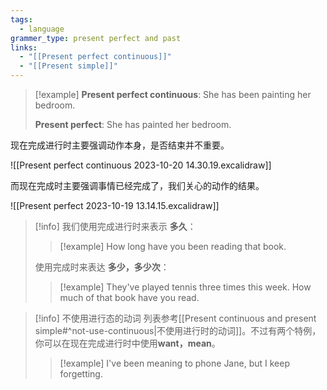 ```yaml
---
tags:
  - language
grammer_type: present perfect and past
links:
  - "[[Present perfect continuous]]"
  - "[[Present simple]]"
---
```

> [!example]
> **Present perfect continuous**:
> She has been painting her bedroom.
> 
> **Present perfect**:
> She has painted her bedroom.

现在完成进行时主要强调动作本身，是否结束并不重要。

![[Present perfect continuous 2023-10-20 14.30.19.excalidraw]]

而现在完成时主要强调事情已经完成了，我们关心的动作的结果。

![[Present perfect 2023-10-19 13.14.15.excalidraw]]


> [!info]
> 我们使用完成进行时来表示 **多久**：
> > [!example]
> > How long have you been reading that book.
> 
> 使用完成时来表达 **多少，多少次**：
> > [!example]
> > They've played tennis three times this week.
> > How much of that book have you read.

> [!info] 不使用进行态的动词
> 列表参考[[Present continuous and present simple#^not-use-continuous|不使用进行时的动词]]。不过有两个特例，你可以在现在完成进行时中使用**want，mean**。
> > [!example]
> > I've been meaning to phone Jane, but I keep forgetting.